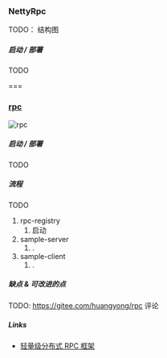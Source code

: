 ### NettyRpc

TODO： 结构图

##### 启动 / 部署

TODO



===

### [rpc](https://gitee.com/huangyong/rpc)

![rpc](./rpc.png)

##### 启动 / 部署

TODO

##### 流程

TODO

1. rpc-registry
   1. 启动
2. sample-server
   1. .
3. sample-client
   1. .

##### 缺点 & 可改进的点

TODO: https://gitee.com/huangyong/rpc 评论

##### Links

* [轻量级分布式 RPC 框架](https://my.oschina.net/huangyong/blog/361751)
